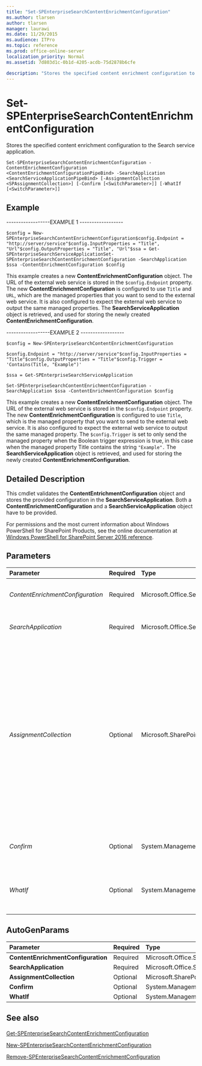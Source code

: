 ```yaml
---
title: "Set-SPEnterpriseSearchContentEnrichmentConfiguration"
ms.author: tlarsen
author: tlarsen
manager: laurawi
ms.date: 11/29/2015
ms.audience: ITPro
ms.topic: reference
ms.prod: office-online-server
localization_priority: Normal
ms.assetid: 7d803d1c-0b1d-4205-acdb-75d2878b6cfe

description: "Stores the specified content enrichment configuration to the Search service application."
---
```


# Set-SPEnterpriseSearchContentEnrichmentConfiguration

Stores the specified content enrichment configuration to the Search service application.
  
```
Set-SPEnterpriseSearchContentEnrichmentConfiguration -ContentEnrichmentConfiguration <ContentEnrichmentConfigurationPipeBind> -SearchApplication <SearchServiceApplicationPipeBind> [-AssignmentCollection <SPAssignmentCollection>] [-Confirm [<SwitchParameter>]] [-WhatIf [<SwitchParameter>]]

```

## Example

------------------EXAMPLE 1 ------------------ 
  
```
$config = New-SPEnterpriseSearchContentEnrichmentConfiguration$config.Endpoint = "http://server/service"$config.InputProperties = "Title", "Url"$config.OutputProperties = "Title", "Url"$ssa = Get-SPEnterpriseSearchServiceApplicationSet-SPEnterpriseSearchContentEnrichmentConfiguration -SearchApplication $ssa -ContentEnrichmentConfiguration $config
```

This example creates a new **ContentEnrichmentConfiguration** object. The URL of the external web service is stored in the  `$config.Endpoint` property. The new **ContentEnrichmentConfiguration** is configured to use  `Title` and  `URL`, which are the managed properties that you want to send to the external web service. It is also configured to expect the external web service to output the same managed properties. The **SearchServiceApplication** object is retrieved, and used for storing the newly created **ContentEnrichmentConfiguration**. 
  
------------------EXAMPLE 2 ------------------ 
  
```
$config = New-SPEnterpriseSearchContentEnrichmentConfiguration
```

```
$config.Endpoint = "http://server/service"$config.InputProperties = "Title"$config.OutputProperties = "Title"$config.Trigger = 'Contains(Title, "Example")'
```

```
$ssa = Get-SPEnterpriseSearchServiceApplication

```

```
Set-SPEnterpriseSearchContentEnrichmentConfiguration -SearchApplication $ssa -ContentEnrichmentConfiguration $config
```

This example creates a new **ContentEnrichmentConfiguration** object. The URL of the external web service is stored in the  `$config.Endpoint` property. The new **ContentEnrichmentConfiguration** is configured to use  `Title`, which is the managed property that you want to send to the external web service. It is also configured to expect the external web service to output the same managed property. The  `$config.Trigger` is set to only send the managed property when the Boolean trigger expression is true, in this case when the managed property Title contains the string  `"Example".` The **SearchServiceApplication** object is retrieved, and used for storing the newly created **ContentEnrichmentConfiguration**. 
  
## Detailed Description

This cmdlet validates the **ContentEntrichmentConfiguration** object and stores the provided configuration in the **SearchServiceApplication**. Both a **ContentEnrichmentConfiguration** and a **SearchServiceApplication** object have to be provided. 
  
For permissions and the most current information about Windows PowerShell for SharePoint Products, see the online documentation at [Windows PowerShell for SharePoint Server 2016 reference](https://go.microsoft.com/fwlink/p/?LinkId=671715). 
  
## Parameters

|**Parameter**|**Required**|**Type**|**Description**|
|:-----|:-----|:-----|:-----|
| _ContentEnrichmentConfiguration_ <br/> |Required  <br/> |Microsoft.Office.Server.Search.Cmdlet.PipeBind.ContentEnrichmentConfigurationPipeBind  <br/> |Specifies the **ContentEnrichmentConfiguration** that should be stored in the **SearchServiceApplication**.  <br/> |
| _SearchApplication_ <br/> |Required  <br/> |Microsoft.Office.Server.Search.Cmdlet.SearchServiceApplicationPipeBind  <br/> |Specifies the **SearchServiceApplication** that contains the **ContentEnrichmentConfiguration**.  <br/> |
| _AssignmentCollection_ <br/> |Optional  <br/> |Microsoft.SharePoint.PowerShell.SPAssignmentCollection  <br/> |Manages objects for the purpose of proper disposal. Use of objects, such as **SPWeb** or **SPSite**, can use large amounts of memory and use of these objects in Windows PowerShell scripts requires proper memory management. Using the **SPAssignment** object, you can assign objects to a variable and dispose of the objects after they are needed to free up memory. When **SPWeb**, **SPSite**, or **SPSiteAdministration** objects are used, the objects are automatically disposed of if an assignment collection or the **Global** parameter is not used.  <br/> > [!NOTE]> When the **Global** parameter is used, all objects are contained in the global store. If objects are not immediately used, or disposed of by using the **Stop-SPAssignment** command, an out-of-memory scenario can occur.           |
| _Confirm_ <br/> |Optional  <br/> |System.Management.Automation.SwitchParameter  <br/> |Prompts you for confirmation before executing the command. For more information, type the following command: **get-help about_commonparameters** <br/> |
| _WhatIf_ <br/> |Optional  <br/> |System.Management.Automation.SwitchParameter  <br/> |Displays a message that describes the effect of the command instead of executing the command. For more information, type the following command: **get-help about_commonparameters** <br/> |
   
## AutoGenParams

|**Parameter**|**Required**|**Type**|**Description**|
|:-----|:-----|:-----|:-----|
|**ContentEnrichmentConfiguration** <br/> |Required  <br/> |Microsoft.Office.Server.Search.Cmdlet.PipeBind.ContentEnrichmentConfigurationPipeBind  <br/> ||
|**SearchApplication** <br/> |Required  <br/> |Microsoft.Office.Server.Search.Cmdlet.SearchServiceApplicationPipeBind  <br/> ||
|**AssignmentCollection** <br/> |Optional  <br/> |Microsoft.SharePoint.PowerShell.SPAssignmentCollection  <br/> ||
|**Confirm** <br/> |Optional  <br/> |System.Management.Automation.SwitchParameter  <br/> ||
|**WhatIf** <br/> |Optional  <br/> |System.Management.Automation.SwitchParameter  <br/> ||
   
## See also

#### 

[Get-SPEnterpriseSearchContentEnrichmentConfiguration](get-spenterprisesearchcontentenrichmentconfiguration.md)
  
[New-SPEnterpriseSearchContentEnrichmentConfiguration](new-spenterprisesearchcontentenrichmentconfiguration.md)
  
[Remove-SPEnterpriseSearchContentEnrichmentConfiguration](remove-spenterprisesearchcontentenrichmentconfiguration.md)

